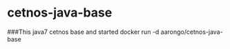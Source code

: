 cetnos-java-base
================

###This java7 cetnos base and  started
    docker run -d aarongo/cetnos-java-base
